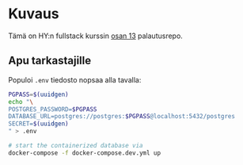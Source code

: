 # Kuvaus

Tämä on HY:n fullstack kurssin [osan 13](https://fullstackopen.com/osa13) palautusrepo.

## Apu tarkastajille

Populoi `.env` tiedosto nopsaa alla tavalla:

```sh
PGPASS=$(uuidgen)
echo "\
POSTGRES_PASSWORD=$PGPASS
DATABASE_URL=postgres://postgres:$PGPASS@localhost:5432/postgres
SECRET=$(uuidgen)
" > .env

# start the containerized database via
docker-compose -f docker-compose.dev.yml up
```
